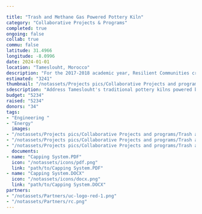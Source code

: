 ```yaml
---

title: "Trash and Methane Gas Powered Pottery Kiln"
category: "Collaborative Projects & Programs"
completed: true
ongoing: false
collab: true
commu: false
latitude: 31.4966
longitude: -8.0996
date: 2024-01-01
location: "Tameslouht, Morocco"
description: "For the 2017-2018 academic year, Resilient Communities created a senior capstone project for the mechanical engineering students. The team also consisted of two environmental engineering students, one EnvE professor, and a ceramics instructor who worked together to create the best possible solution to address Tameslouht's traditional, and yet toxic, pottery kilns powered by burning tires."
estimated: "3241"
thumbnail: "/notassets/Projects pics/Collaborative Projects and programs/Trash and Methane Gas Powered Pottery Kiln/somekindameeting.webp"
sdescription: "Address Tameslouht's traditional pottery kilns powered by burning tires."
budget: "5234"
raised: "5234"
donors: "34"
tags:
- "Engineering "
- "Energy"
  images:
- "/notassets/Projects pics/Collaborative Projects and programs/Trash and Methane Gas Powered Pottery Kiln/somekindameeting.webp"
- "/notassets/Projects pics/Collaborative Projects and programs/Trash and Methane Gas Powered Pottery Kiln/pic1.webp"
- "/notassets/Projects pics/Collaborative Projects and programs/Trash and Methane Gas Powered Pottery Kiln/pic2.webp"
  documents:
- name: "Capping System.PDF"
  icon: "/notassets/icons/pdf.png"
  link: "path/to/Capping System.PDF"
- name: "Capping System.DOCX"
  icon: "/notassets/icons/docx.png"
  link: "path/to/Capping System.DOCX"
partners:
- "/notassets/Partners/uc-logo-red-1.png"
- "/notassets/Partners/rc.png"
---
```

